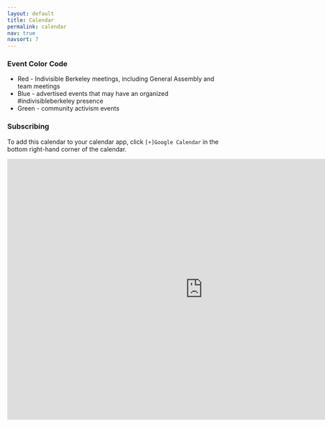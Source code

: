 ```yaml
---
layout: default
title: Calendar
permalink: calendar
nav: true
navsort: 7
---
```


### Event Color Code

+ Red - Indivisible Berkeley meetings, including General Assembly and team meetings
+ Blue - advertised events that may have an organized #indivisibleberkeley presence
+ Green - community activism events

### Subscribing

To add this calendar to your calendar app, click `[+]Google Calendar`
in the bottom right-hand corner of the calendar.

<iframe 
src="https://calendar.google.com/calendar/embed?mode=WEEK&amp;showTitle=0&amp;showPrint=0&amp;height=600&amp;wkst=2&amp;bgcolor=%23FFFFFF&amp;src=jason%40indivisibleberkeley.org&amp;color=%23711616&amp;src=indivisibleberkeley.org_57drdgjr7os30mmjh46274gptg%40group.calendar.google.com&amp;color=%232952A3&amp;src=indivisibleberkeley.org_6ucrqhec58ivt2lod50revs3r4%40group.calendar.google.com&amp;color=%230D7813&amp;ctz=America/Los_Angeles"
	style="border-width:0" width="900" height="600" frameborder="0" scrolling="no">
	</iframe>

